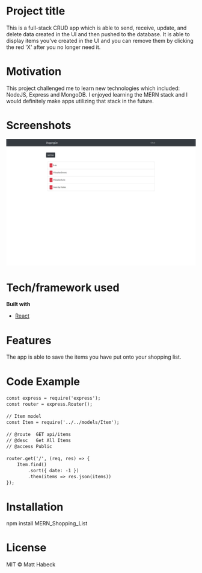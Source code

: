 # Project title
This is a full-stack CRUD app which is able to send, receive, update, and delete data created in the UI and then
pushed to the database. It is able to display items you've created in the UI and you can remove them by clicking the red 'X'
after you no longer need it.

# Motivation
This project challenged me to learn new technologies which included: NodeJS, Express and MongoDB. I enjoyed learning the MERN
stack and I would definitely make apps utilizing that stack in the future.

# Screenshots
![MERN Shopping List](MERN_shopping_list.jpg)

# Tech/framework used

**Built with**  

* [React](https://github.com/facebook/react)
# Features
The app is able to save the items you have put onto your shopping list.

# Code Example
    const express = require('express');
    const router = express.Router();

    // Item model
    const Item = require('../../models/Item');

    // @route  GET api/items
    // @desc   Get All Items
    // @access Public

    router.get('/', (req, res) => {
        Item.find()
            .sort({ date: -1 })
            .then(items => res.json(items))
    });

# Installation
npm install MERN_Shopping_List

# License
MIT © Matt Habeck
